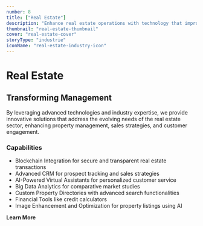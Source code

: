 ```yaml
---
number: 8
title: ["Real Estate"]
description: "Enhance real estate operations with technology that improves property management, client engagement, and transaction processes."
thumbnail: "real-estate-thumbnail"
cover: "real-estate-cover"
storyType: "industrie"
iconName: "real-estate-industry-icon"
---
```


# Real Estate

## Transforming Management

By leveraging advanced technologies and industry expertise, we provide innovative solutions that address the evolving needs of the real estate sector, enhancing property management, sales strategies, and customer engagement.

### Capabilities

* Blockchain Integration for secure and transparent real estate transactions
* Advanced CRM for prospect tracking and sales strategies
* AI-Powered Virtual Assistants for personalized customer service
* Big Data Analytics for comparative market studies
* Custom Property Directories with advanced search functionalities
* Financial Tools like credit calculators
* Image Enhancement and Optimization for property listings using AI

**Learn More**